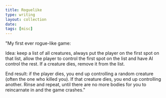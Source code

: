 ```yaml
---
title: Roguelike
type: writing
layout: collection
date:
tags: [misc]
---
```

"My first ever rogue-like game:

Idea: keep a list of all creatures, always put the player on the first spot on that list, allow the player to control the first spot on the list and have AI control the rest. If a creature dies, remove it from the list.

End result: if the player dies, you end up controlling a random creature (often the one who killed you). If that creature dies, you end up controlling another. Rinse and repeat, until there are no more bodies for you to reincarnate in and the game crashes."

